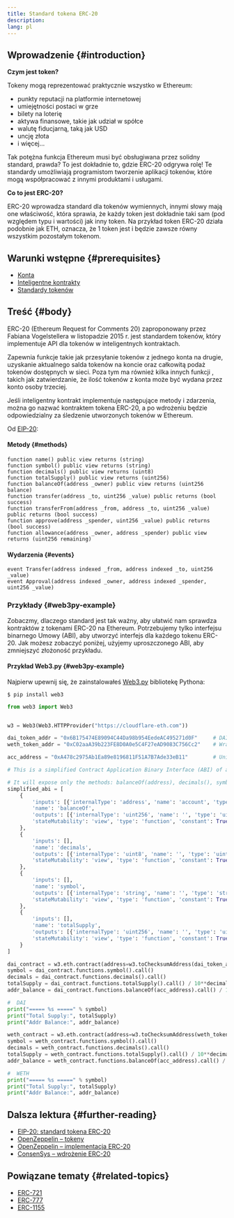 ```yaml
---
title: Standard tokena ERC-20
description:
lang: pl
---
```


## Wprowadzenie {#introduction}

**Czym jest token?**

Tokeny mogą reprezentować praktycznie wszystko w Ethereum:

- punkty reputacji na platformie internetowej
- umiejętności postaci w grze
- bilety na loterię
- aktywa finansowe, takie jak udział w spółce
- walutę fiducjarną, taką jak USD
- uncję złota
- i więcej...

Tak potężna funkcja Ethereum musi być obsługiwana przez solidny standard, prawda? To jest dokładnie to, gdzie ERC-20 odgrywa rolę! Te standardy umożliwiają programistom tworzenie aplikacji tokenów, które mogą współpracować z innymi produktami i usługami.

**Co to jest ERC-20?**

ERC-20 wprowadza standard dla tokenów wymiennych, innymi słowy mają one właściwość, która sprawia, że każdy token jest dokładnie taki sam (pod względem typu i wartości) jak inny token. Na przykład token ERC-20 działa podobnie jak ETH, oznacza, że 1 token jest i będzie zawsze równy wszystkim pozostałym tokenom.

## Warunki wstępne {#prerequisites}

- [Konta](/developers/docs/accounts)
- [Inteligentne kontrakty](/developers/docs/smart-contracts/)
- [Standardy tokenów](/developers/docs/standards/tokens/)

## Treść {#body}

ERC-20 (Ethereum Request for Comments 20) zaproponowany przez Fabiana Vogelstellera w listopadzie 2015 r. jest standardem tokenów, który implementuje API dla tokenów w inteligentnych kontraktach.

Zapewnia funkcje takie jak przesyłanie tokenów z jednego konta na drugie, uzyskanie aktualnego salda tokenów na koncie oraz całkowitą podaż tokenów dostępnych w sieci. Poza tym ma również kilka innych funkcji , takich jak zatwierdzanie, że ilość tokenów z konta może być wydana przez konto osoby trzeciej.

Jeśli inteligentny kontrakt implementuje następujące metody i zdarzenia, można go nazwać kontraktem tokena ERC-20, a po wdrożeniu będzie odpowiedzialny za śledzenie utworzonych tokenów w Ethereum.

Od [EIP-20](https://eips.ethereum.org/EIPS/eip-20):

#### Metody {#methods}

```solidity
function name() public view returns (string)
function symbol() public view returns (string)
function decimals() public view returns (uint8)
function totalSupply() public view returns (uint256)
function balanceOf(address _owner) public view returns (uint256 balance)
function transfer(address _to, uint256 _value) public returns (bool success)
function transferFrom(address _from, address _to, uint256 _value) public returns (bool success)
function approve(address _spender, uint256 _value) public returns (bool success)
function allowance(address _owner, address _spender) public view returns (uint256 remaining)
```

#### Wydarzenia {#events}

```solidity
event Transfer(address indexed _from, address indexed _to, uint256 _value)
event Approval(address indexed _owner, address indexed _spender, uint256 _value)

```

### Przykłady {#web3py-example}

Zobaczmy, dlaczego standard jest tak ważny, aby ułatwić nam sprawdza kontraktów z tokenami ERC-20 na Ethereum. Potrzebujemy tylko interfejsu binarnego Umowy (ABI), aby utworzyć interfejs dla każdego tokenu ERC-20. Jak możesz zobaczyć poniżej, użyjemy uproszczonego ABI, aby zmniejszyć złożoność przykładu.

#### Przykład Web3.py {#web3py-example}

Najpierw upewnij się, że zainstalowałeś [Web3.py](https://web3py.readthedocs.io/en/stable/quickstart.html#installation) bibliotekę Pythona:

```
$ pip install web3
```

```python
from web3 import Web3


w3 = Web3(Web3.HTTPProvider("https://cloudflare-eth.com"))

dai_token_addr = "0x6B175474E89094C44Da98b954EedeAC495271d0F"     # DAI
weth_token_addr = "0xC02aaA39b223FE8D0A0e5C4F27eAD9083C756Cc2"    # Wrapped ether (WETH)

acc_address = "0xA478c2975Ab1Ea89e8196811F51A7B7Ade33eB11"        # Uniswap V2: DAI 2

# This is a simplified Contract Application Binary Interface (ABI) of an ERC-20 Token Contract.

# It will expose only the methods: balanceOf(address), decimals(), symbol() and totalSupply()
simplified_abi = [
    {
        'inputs': [{'internalType': 'address', 'name': 'account', 'type': 'address'}],
        'name': 'balanceOf',
        'outputs': [{'internalType': 'uint256', 'name': '', 'type': 'uint256'}],
        'stateMutability': 'view', 'type': 'function', 'constant': True
    },
    {
        'inputs': [],
        'name': 'decimals',
        'outputs': [{'internalType': 'uint8', 'name': '', 'type': 'uint8'}],
        'stateMutability': 'view', 'type': 'function', 'constant': True
    },
    {
        'inputs': [],
        'name': 'symbol',
        'outputs': [{'internalType': 'string', 'name': '', 'type': 'string'}],
        'stateMutability': 'view', 'type': 'function', 'constant': True
    },
    {
        'inputs': [],
        'name': 'totalSupply',
        'outputs': [{'internalType': 'uint256', 'name': '', 'type': 'uint256'}],
        'stateMutability': 'view', 'type': 'function', 'constant': True
    }
]

dai_contract = w3.eth.contract(address=w3.toChecksumAddress(dai_token_addr), abi=simplified_abi)
symbol = dai_contract.functions.symbol().call()
decimals = dai_contract.functions.decimals().call()
totalSupply = dai_contract.functions.totalSupply().call() / 10**decimals
addr_balance = dai_contract.functions.balanceOf(acc_address).call() / 10**decimals

#  DAI
print("===== %s =====" % symbol)
print("Total Supply:", totalSupply)
print("Addr Balance:", addr_balance)

weth_contract = w3.eth.contract(address=w3.toChecksumAddress(weth_token_addr), abi=simplified_abi)
symbol = weth_contract.functions.symbol().call()
decimals = weth_contract.functions.decimals().call()
totalSupply = weth_contract.functions.totalSupply().call() / 10**decimals
addr_balance = weth_contract.functions.balanceOf(acc_address).call() / 10**decimals

#  WETH
print("===== %s =====" % symbol)
print("Total Supply:", totalSupply)
print("Addr Balance:", addr_balance)
```

## Dalsza lektura {#further-reading}

- [EIP-20: standard tokena ERC-20](https://eips.ethereum.org/EIPS/eip-20)
- [OpenZeppelin – tokeny](https://docs.openzeppelin.com/contracts/3.x/tokens#ERC20)
- [OpenZeppelin – implementacja ERC-20](https://github.com/OpenZeppelin/openzeppelin-contracts/blob/master/contracts/token/ERC20/ERC20.sol)
- [ConsenSys – wdrożenie ERC-20](https://github.com/ConsenSys/Tokens/blob/master/contracts/eip20/EIP20.sol)

## Powiązane tematy {#related-topics}

- [ERC-721](/developers/docs/standards/tokens/erc-721/)
- [ERC-777](/developers/docs/standards/tokens/erc-777/)
- [ERC-1155](/developers/docs/standards/tokens/erc-1155/)
